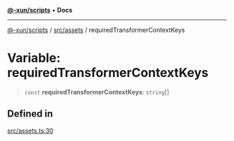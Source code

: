 [**@-xun/scripts**](../../../README.md) • **Docs**

***

[@-xun/scripts](../../../README.md) / [src/assets](../README.md) / requiredTransformerContextKeys

# Variable: requiredTransformerContextKeys

> `const` **requiredTransformerContextKeys**: `string`[]

## Defined in

[src/assets.ts:30](https://github.com/Xunnamius/xscripts/blob/5720c37375b8ffddbde03f8e53002853e0eeabbc/src/assets.ts#L30)
